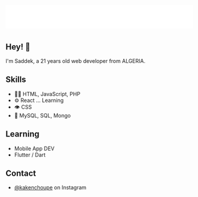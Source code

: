 <h1 align="center">
  <img src="https://github.com/SaddexRnx/SaddexRnx/blob/main/name.svg" alt="Saddek Renane" />
</h1>

## Hey! 👋
I'm Saddek, a 21 years old web developer from ALGERIA.

## Skills
- 👨‍💻 HTML, JavaScript, PHP
- ⚙️ React ... Learning
- 👁️ CSS 
- 💽 MySQL, SQL, Mongo

## Learning
- Mobile App DEV
- Flutter / Dart

## Contact
- [@kakenchoupe](https://instagram.com/kakenchoupe) on Instagram

